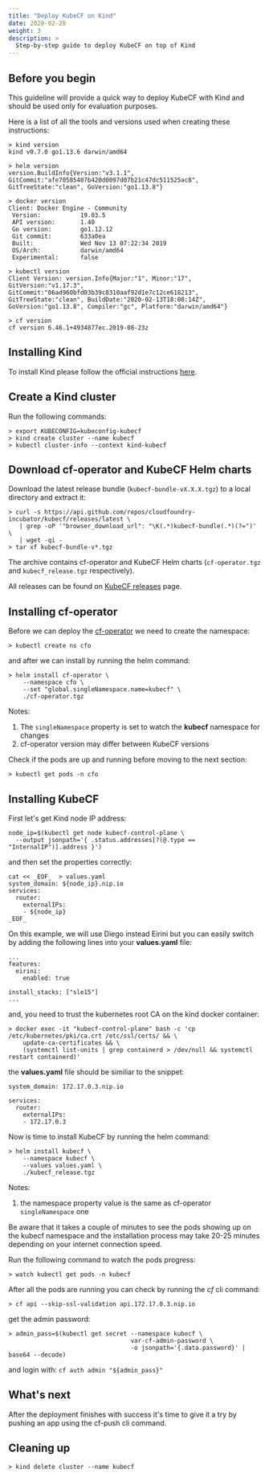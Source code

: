 ```yaml
---
title: "Deploy KubeCF on Kind"
date: 2020-02-28
weight: 3
description: >
  Step-by-step guide to deploy KubeCF on top of Kind
---
```


## Before you begin

This guideline will provide a quick way to deploy KubeCF with Kind and should be used only for evaluation purposes.

Here is a list of all the tools and versions used when creating these instructions:

```
> kind version
kind v0.7.0 go1.13.6 darwin/amd64
```

```
> helm version
version.BuildInfo{Version:"v3.1.1", GitCommit:"afe70585407b420d0097d07b21c47dc511525ac8", GitTreeState:"clean", GoVersion:"go1.13.8"}
```

```
> docker version
Client: Docker Engine - Community
 Version:           19.03.5
 API version:       1.40
 Go version:        go1.12.12
 Git commit:        633a0ea
 Built:             Wed Nov 13 07:22:34 2019
 OS/Arch:           darwin/amd64
 Experimental:      false
```

```
> kubectl version
Client Version: version.Info{Major:"1", Minor:"17", GitVersion:"v1.17.3", GitCommit:"06ad960bfd03b39c8310aaf92d1e7c12ce618213", GitTreeState:"clean", BuildDate:"2020-02-13T18:08:14Z", GoVersion:"go1.13.8", Compiler:"gc", Platform:"darwin/amd64"}
```

```
> cf version
cf version 6.46.1+4934877ec.2019-08-23z
```

## Installing Kind

To install Kind please follow the official instructions [here](https://kind.sigs.k8s.io/docs/user/quick-start/).

## Create a Kind cluster

Run the following commands:
```
> export KUBECONFIG=kubeconfig-kubecf
> kind create cluster --name kubecf
> kubectl cluster-info --context kind-kubecf
```

## Download cf-operator and KubeCF Helm charts

Download the latest release bundle (`kubecf-bundle-vX.X.X.tgz`) to a local directory and extract it:

```
> curl -s https://api.github.com/repos/cloudfoundry-incubator/kubecf/releases/latest \
   | grep -oP '"browser_download_url": "\K(.*)kubecf-bundle(.*)(?=")' \
   | wget -qi -
> tar xf kubecf-bundle-v*.tgz
```

The archive contains cf-operator and KubeCF Helm charts (`cf-operator.tgz` and `kubecf_release.tgz` respectively).

All releases can be found on [KubeCF releases](https://github.com/cloudfoundry-incubator/kubecf/releases) page.

## Installing cf-operator

Before we can deploy the [cf-operator](https://github.com/cloudfoundry-incubator/cf-operator) we need to create the namespace:

```
> kubectl create ns cfo
```

and after we can install by running the helm command:

```
> helm install cf-operator \
    --namespace cfo \
    --set "global.singleNamespace.name=kubecf" \
    ./cf-operator.tgz
```

Notes:

1. The `singleNamespace` property is set to watch the **kubecf** namespace for changes
2. cf-operator version may differ between KubeCF versions

Check if the pods are up and running before moving to the next section:

```
> kubectl get pods -n cfo
```

## Installing KubeCF

First let's get Kind node IP address:

```
node_ip=$(kubectl get node kubecf-control-plane \
  --output jsonpath='{ .status.addresses[?(@.type == "InternalIP")].address }')
```

and then set the properties correctly:
```
cat << _EOF_  > values.yaml
system_domain: ${node_ip}.nip.io
services:
  router:
    externalIPs:
    - ${node_ip}
_EOF_
```

On this example, we will use Diego instead Eirini but you can easily switch by adding the following
lines into your **values.yaml** file:

```
...
features:
  eirini:
    enabled: true

install_stacks: ["sle15"]
...
```

and, you need to trust the kubernetes root CA on the kind docker container:

```
> docker exec -it "kubecf-control-plane" bash -c 'cp /etc/kubernetes/pki/ca.crt /etc/ssl/certs/ && \
    update-ca-certificates && \
    (systemctl list-units | grep containerd > /dev/null && systemctl restart containerd)'
```

the **values.yaml** file should be similiar to the snippet:

```
system_domain: 172.17.0.3.nip.io

services:
  router:
    externalIPs:
    - 172.17.0.3
```

Now is time to install KubeCF by running the helm command:

```
> helm install kubecf \
    --namespace kubecf \
    --values values.yaml \
    ./kubecf_release.tgz
```

Notes:

1. the namespace property value is the same as cf-operator `singleNamespace` one

Be aware that it takes a couple of minutes to see the pods showing up on the kubecf namespace and the installation process may take 20-25 minutes depending on your
internet connection speed.

Run the following command to watch the pods progress:

```
> watch kubectl get pods -n kubecf
```

After all the pods are running you can check by running the *cf* cli command:

```
> cf api --skip-ssl-validation api.172.17.0.3.nip.io
```

get the admin password:

```
> admin_pass=$(kubectl get secret --namespace kubecf \
                                  var-cf-admin-password \
                                  -o jsonpath='{.data.password}' | base64 --decode)
```

and login with: `cf auth admin "${admin_pass}"`

## What's next

After the deployment finishes with success it's time to give it a try by pushing an app using the cf-push cli command.

## Cleaning up

```
> kind delete cluster --name kubecf
```
